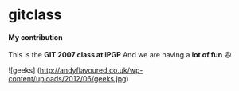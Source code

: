# gitclass
#### My contribution
This is the **GIT 2007 class at IPGP** 
And we are having a **__lot of fun__** :laughing:



![geeks] (http://andyflavoured.co.uk/wp-content/uploads/2012/06/geeks.jpg)
